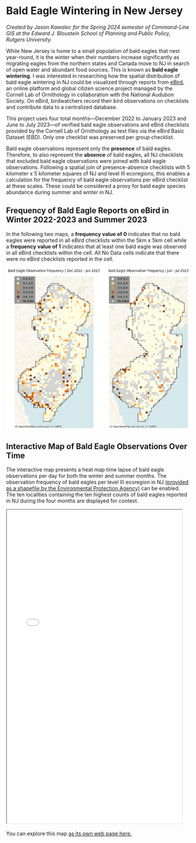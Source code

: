 # Bald Eagle Wintering in New Jersey

*Created by Jason Kawalec for the Spring 2024 semester of Command-Line GIS at the Edward J. Bloustein School of Planning and Public Policy, Rutgers University.*

While New Jersey is home to a small population of bald eagles that nest year-round, it is the winter when their numbers increase significantly as migrating eagles from the northern states and Canada move to NJ in search of open water and abundant food sources. This is known as **bald eagle wintering**. I was interested in researching how the spatial distribution of bald eagle wintering in NJ could be visualized through reports from [eBird](https://ebird.org/about), an online platform and global citizen science project managed by the Cornell Lab of Ornithology in collaboration with the National Audubon Society. On eBird, birdwatchers record their bird observations on checklists and contribute data to a centralized database. 

This project uses four total months—December 2022 to January 2023 and June to July 2023—of verified bald eagle observations and eBird checklists provided by the Cornell Lab of Ornithology as text files via the eBird Basic Dataset (EBD). Only one checklist was preserved per group checklist. 

Bald eagle observations represent only the **presence** of bald eagles. Therefore, to also represent the **absence** of bald eagles, all NJ checklists that excluded bald eagle observations were joined with bald eagle observations. Following a spatial join of presence-absence checklists with 5 kilometer x 5 kilometer squares of NJ and level III ecoregions, this enables a calculation for the frequency of bald eagle observations per eBird checklist at these scales. These could be considered a proxy for bald eagle species abundance during summer and winter in NJ. 

## Frequency of Bald Eagle Reports on eBird in Winter 2022-2023 and Summer 2023

In the following two maps, a **frequency value of 0** indicates that no bald eagles were reported in all eBird checklists within the 5km x 5km cell while a **frequency value of 1** indicates that at least one bald eagle was observed in all eBird checklists within the cell. All No Data cells indicate that there were no eBird checklists reported in the cell.

![Bald Eagle Frequency Maps](frequency_raster_bald_eagle_maps.png)

## Interactive Map of Bald Eagle Observations Over Time

The interactive map presents a heat map time lapse of bald eagle observations per day for both the winter and summer months. The observation frequency of bald eagles per level III ecoregion in NJ [(provided as a shapefile by the Environmental Protection Agency)](http://ecologicalregions.info/htm/nj_eco.htm) can be enabled. The ten localities containing the ten highest counts of bald eagles reported in NJ during the four months are displayed for context. 

<iframe src="bald_eagle_wintering_nj.html" height="855" width="95%"></iframe>

You can explore this map [as its own web page here.](bald_eagle_wintering_nj.html)
